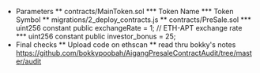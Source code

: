 * Parameters
  ** contracts/MainToken.sol
    *** Token Name
    *** Token Symbol
  ** migrations/2_deploy_contracts.js
  ** contracts/PreSale.sol
    *** uint256 constant public exchangeRate = 1; // ETH-APT exchange rate
    *** uint256 constant public investor_bonus = 25;
* Final checks
  ** Upload code on ethscan
  ** read thru bokky's notes https://github.com/bokkypoobah/AigangPresaleContractAudit/tree/master/audit
